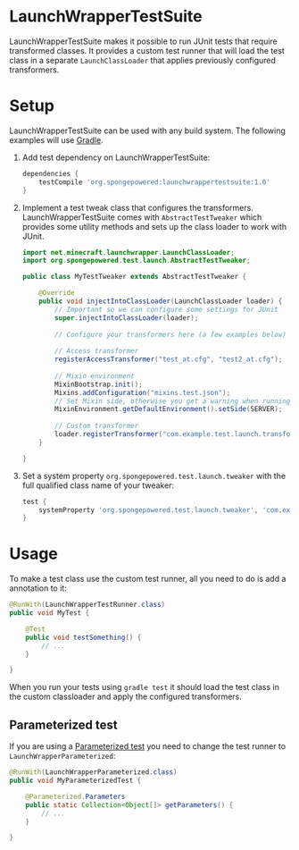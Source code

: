# LaunchWrapperTestSuite
LaunchWrapperTestSuite makes it possible to run JUnit tests that require transformed classes. It provides a custom test runner that will load the test class in a separate `LaunchClassLoader` that applies previously configured transformers.

# Setup
LaunchWrapperTestSuite can be used with any build system. The following examples will use [Gradle].

1. Add test dependency on LaunchWrapperTestSuite:

    ```gradle
    dependencies {
        testCompile 'org.spongepowered:launchwrappertestsuite:1.0'
    }
    ```

2. Implement a test tweak class that configures the transformers. LaunchWrapperTestSuite comes with `AbstractTestTweaker` which provides some utility methods and sets up the class loader to work with JUnit.

    ```java
    import net.minecraft.launchwrapper.LaunchClassLoader;
    import org.spongepowered.test.launch.AbstractTestTweaker;
    
    public class MyTestTweaker extends AbstractTestTweaker {
    
        @Override
        public void injectIntoClassLoader(LaunchClassLoader loader) {
            // Important so we can configure some settings for JUnit
            super.injectIntoClassLoader(loader);
            
            // Configure your transformers here (a few examples below)
            
            // Access transformer
            registerAccessTransformer("test_at.cfg", "test2_at.cfg");
            
            // Mixin environment
            MixinBootstrap.init();
            Mixins.addConfiguration("mixins.test.json");
            // Set Mixin side, otherwise you get a warning when running the tests
            MixinEnvironment.getDefaultEnvironment().setSide(SERVER);
            
            // Custom transformer
            loader.registerTransformer("com.example.test.launch.transformer.MyCustomTransformer");
        }
    
    }
    ```

3. Set a system property `org.spongepowered.test.launch.tweaker` with the full qualified class name of your tweaker:

    ```gradle
    test {
        systemProperty 'org.spongepowered.test.launch.tweaker', 'com.example.test.launch.MyTestTweaker'
    }
    ```

# Usage
To make a test class use the custom test runner, all you need to do is add a annotation to it:

```java
@RunWith(LaunchWrapperTestRunner.class)
public void MyTest {

    @Test
    public void testSomething() {
        // ...
    }

}
```

When you run your tests using `gradle test` it should load the test class in the custom classloader and apply the configured transformers.

## Parameterized test
If you are using a [Parameterized test](https://github.com/junit-team/junit4/wiki/Parameterized-tests) you need to change the test runner to `LaunchWrapperParameterized`:

```java
@RunWith(LaunchWrapperParameterized.class)
public void MyParameterizedTest {

    @Parameterized.Parameters
    public static Collection<Object[]> getParameters() {
        // ...
    }

}
```

[Gradle]: https://gradle.org/
